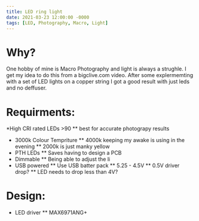 ```yaml
---
title: LED ring light
date: 2021-03-23 12:00:00 -0000
tags: [LED, Photography, Macro, Light]
---
```


# Why?
One hobby of mine is Macro Photography and light is always a strughle. I get my idea to do this from a bigclive.com video. After some explermemting with a set of LED lights on a copper string I got a good result with just leds and no deffuser.

# Requirments:
*High CRI rated LEDs >90
** best for accurate photograpy results
* 3000k Colour Tempriture
** 4000k keeping my awake is using in the evening
** 2000k is just manky yellow
* PTH LEDs
** Saves having to design a PCB
* Dimmable
** Being able to adjust the li
* USB powered
** Use USB batter pack
** 5.25 - 4.5V
** 0.5V driver drop?
** LED needs to drop less than 4V?


# Design:
* LED driver
** MAX6971ANG+
